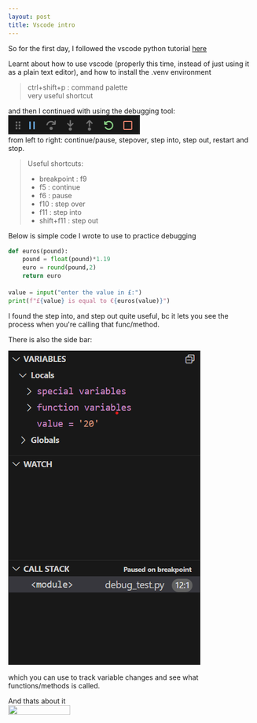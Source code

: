 ```yaml
---
layout: post
title: Vscode intro
---
```


So for the first day, I followed the vscode python tutorial [here](https://code.visualstudio.com/docs/python/python-tutorial)

Learnt about how to use vscode (properly this time, instead of just using it as a plain text editor), and how to install the .venv environment

> ctrl+shift+p : command palette    
> very useful shortcut  

and then I continued with using the debugging tool:     
![debugging tool bar](/images/debugging%20tool%20bar.png)   
from left to right: continue/pause, stepover, step into, step out, restart and stop. 

> Useful shortcuts:    
> - breakpoint : f9   
> - f5 : continue     
> - f6 : pause    
> - f10 : step over   
> - f11 : step into   
> - shift+f11 : step out  

Below is simple code I wrote to use to practice debugging 

```python
def euros(pound):
    pound = float(pound)*1.19
    euro = round(pound,2)
    return euro

value = input("enter the value in £:")
print(f"£{value} is equal to €{euros(value)}")
```

I found the step into, and step out quite useful, bc it lets you see the process when you're calling that func/method.

There is also the side bar:

![debugging_sidebar](/images/debugging_sidebar.png)

which you can use to track variable changes and see what functions/methods is called.

And thats about it    
<img src="https://tenor.com/en-GB/view/sad-cat-sunakook-tired-exhausted-gif-10606272476729293300.gif" width="50%" height="50%" />